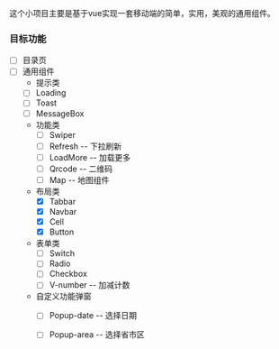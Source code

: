 这个小项目主要是基于vue实现一套移动端的简单，实用，美观的通用组件。

### **目标功能**


- [ ] 目录页 
- [ ] 通用组件
    - 提示类
    - [ ] Loading
    - [ ] Toast
    - [ ] MessageBox
    
    - 功能类
        - [ ] Swiper
        - [ ] Refresh  -- 下拉刷新
        - [ ] LoadMore -- 加载更多
        - [ ] Qrcode   -- 二维码
        - [ ] Map      -- 地图组件
        
    - 布局类
        - [x] Tabbar
        - [x] Navbar
        - [x] Cell
        - [x] Button
        
    - 表单类  
        - [ ] Switch
        - [ ] Radio
        - [ ] Checkbox
        - [ ] V-number  -- 加减计数
        
    - 自定义功能弹窗
        - [ ] Popup-date  -- 选择日期
        - [ ] Popup-area  -- 选择省市区




